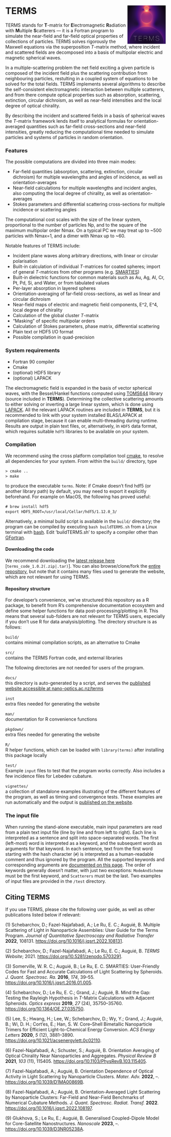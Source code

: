 
<!-- README.md is generated from README.Rmd. Please edit that file -->

# TERMS <img src="man/figures/logo.png" width="120" align="right" />

TERMS stands for **T**-matrix for **E**lectromagnetic **R**adiation with
**M**ultiple **S**catterers — it is a Fortran program to simulate the
near-field and far-field optical properties of collections of particles.
TERMS solves rigorously the Maxwell equations via the superposition
*T*-matrix method, where incident and scattered fields are decomposed
into a basis of multipolar electric and magnetic spherical waves.

In a multiple-scattering problem the net field exciting a given particle
is composed of the incident field plus the scattering contribution from
neighbouring particles, restulting in a coupled system of equations to
be solved for the total fields. TERMS implements several algorithms to
describe the self-consistent electromagnetic interaction between
multiple scatterers, and from there compute optical properties such as
absorption, scattering, extinction, circular dichroism, as well as
near-field intensities and the local degree of optical chirality.

By describing the incident and scattered fields in a basis of spherical
waves the *T*-matrix framework lends itself to analytical formulas for
orientation-averaged quantities such as far-field cross-sections and
near-field intensities, greatly reducing the computational time needed
to simulate particles and systems of particles in random orientation.

### Features

The possible computations are divided into three main modes:

- Far-field quantities (absorption, scattering, extinction, circular
  dichroism) for multiple wavelengths and angles of incidence, as well
  as orientation-averages
- Near-field calculations for multiple wavelengths and incident angles,
  also computing the local degree of chirality, as well as
  orientation-averages
- Stokes parameters and differential scattering cross-sections for
  multiple incidence or scattering angles

The computational cost scales with the size of the linear system,
proportional to the number of particles Np, and to the square of the
maximum multipolar order Nmax. On a typical PC we may treat up to ~500
particles with Nmax=1, and a dimer with Nmax up to ~60.

Notable features of TERMS include:

- Incident plane waves along arbitrary directions, with linear or
  circular polarisation
- Built-in calculation of individual *T*-matrices for coated spheres;
  import of general *T*-matrices from other programs
  (e.g. [SMARTIES](https://www.victoria.ac.nz/scps/research/research-groups/raman-lab/numerical-tools/smarties))
- Built-in dielectric functions for common materials such as Au, Ag, Al,
  Cr, Pt, Pd, Si, and Water, or from tabulated values
- Per-layer absorption in layered spheres
- Orientation-averaging of far-field cross-sections, as well as linear
  and circular dichroism
- Near-field maps of electric and magnetic field components, E^2, E^4,
  local degree of chirality
- Calculation of the global cluster *T*-matrix
- “Masking” of specific multipolar orders
- Calculation of Stokes parameters, phase matrix, differential
  scattering
- Plain text or HDF5 I/O format
- Possible compilation in quad-precision

### System requirements

- Fortran 90 compiler
- Cmake
- (optional) HDF5 library
- (optional) LAPACK

The electromagnetic field is expanded in the basis of vector spherical
waves, with the Bessel/Hankel functions computed using
[TOMS644](http://www.netlib.org/toms-2014-06-10/644) library (source
included in **TERMS**). Determining the collective scattering amounts to
either solving or inverting a large linear system, which is done using
[LAPACK](http://www.netlib.org/lapack/). All the relevant LAPACK
routines are included in **TERMS**, but it is recommended to link with
your system installed BLAS/LAPACK at compilation stage, because it can
enable multi-threading during runtime.  
Results are output in plain text files, or, alternatively, in `HDF5`
data format, which requires suitable `hdf5` libraries to be available on
your system.

### Compilation

We recommend using the cross platform compilation tool
[cmake](https://cmake.org/), to resolve all dependencies for your
system. From within the `build/` directory, type

    > cmake ..
    > make

to produce the executable `terms`. Note: if Cmake doesn’t find hdf5 (or
another library path) by default, you may need to export it explicitly
beforehand. For example on MacOS, the following has proved useful:

    # brew install hdf5
    export HDF5_ROOT=/usr/local/Cellar/hdf5/1.12.0_3/

Alternatively, a minimal build script is available in the `build/`
directory; the program can be compiled by executing `bash buildTERMS.sh`
from a Linux terminal with [bash](https://www.gnu.org/software/bash/).
Edit ‘buildTERMS.sh’ to specify a compiler other than
[GFortran](https://gcc.gnu.org/wiki/GFortran).

#### Downloading the code

We recommend downloading the [latest release
here](https://github.com/nano-optics/terms/releases)
\[`terms_code_1.0.2(.zip|.tar)`\]. You can also browse/clone/fork the
[entire repository](https://github.com/nano-optics/terms), but note that
it contains many files used to generate the website, which are not
relevant for using TERMS.

#### Repository structure

For developer’s convenience, we’ve structured this repository as a R
package, to benefit from R’s comprehensive documentation ecosystem and
define some helper functions for data post-processing/plotting in R.
This means that several sub-folders are not relevant for TERMS users,
especially if you don’t use R for data analysis/plotting. The directory
structure is as follows:

`build/`  
contains minimal compilation scripts, as an alternative to Cmake

`src/`  
contains the TERMS Fortran code, and external libraries

The following directories are not needed for users of the program.

`docs/`  
this directory is auto-generated by a script, and serves the [published
website accessible at
nano-optics.ac.nz/terms](http://nano-optics.ac.nz/terms)

`inst`  
extra files needed for generating the website

`man/`  
documentation for R convenience functions

`pkgdown/`  
extra files needed for generating the website

`R/`  
R helper functions, which can be loaded with `library(terms)` after
installing this package locally

`test/`  
Example `input` files to test that the program works correctly. Also
includes a few incidence files for Lebedev cubature.

`vignettes/`  
a collection of standalone examples illustrating of the different
features of the program, as well as timing and convergence tests. These
examples are run automatically and the output is [published on the
website](http://nano-optics.ac.nz/terms/).

### The input file

When running the stand-alone executable, main input parameters are read
from a plain text input file (line by line and from left to right). Each
line is interpreted as a sentence and split into space-separated words.
The first (left-most) word is interpreted as a keyword, and the
subsequent words as arguments for that keyword. In each sentence, text
from the first word starting with the hash character (`#`) is
interpreted as a human-readable comment and thus ignored by the program.
All the supported keywords and corresponding arguments are [documented
on this page](http://nano-optics.ac.nz/terms/articles/Keywords.html).
The order of keywords generally doesn’t matter, with just two
exceptions: `ModeAndScheme` must be the first keyword, and `Scatterers`
must be the last. Two examples of input files are provided in the
`/test` directory.

## Citing TERMS

If you use TERMS, please cite the following user guide, as well as other
publications listed below if relevant:

<div style="display: none;">

<sup>1</sup>,<sup>2</sup>,<sup>3</sup>,<sup>4</sup>,<sup>5</sup>,<sup>6</sup>,<sup>7</sup>,<sup>8</sup>,<sup>9</sup>

</div>

<div id="refs" class="references csl-bib-body" entry-spacing="0">

<div id="ref-Schebarchov:2022wc" class="csl-entry">

<span class="csl-left-margin">(1)
</span><span class="csl-right-inline">Schebarchov, D.; Fazel-Najafabadi,
A.; Le Ru, E. C.; Auguié, B. Multiple Scattering of Light in
Nanoparticle Assemblies: User Guide for the Terms Program. *Journal of
Quantitative Spectroscopy and Radiative Transfer* **2022**, 108131.
<https://doi.org/10.1016/j.jqsrt.2022.108131>.</span>

</div>

<div id="ref-Schebarchov:2021ut" class="csl-entry">

<span class="csl-left-margin">(2)
</span><span class="csl-right-inline">Schebarchov, D.; Fazel-Najafabadi,
A.; Le Ru, E. C.; Auguié, B. *TERMS Website*; 2021.
<https://doi.org/10.5281/zenodo.5703291>.</span>

</div>

<div id="ref-Somerville:2016aa" class="csl-entry">

<span class="csl-left-margin">(3)
</span><span class="csl-right-inline">Somerville, W. R. C.; Auguié, B.;
Le Ru, E. C. SMARTIES: User-Friendly Codes for Fast and Accurate
Calculations of Light Scattering by Spheroids. *J. Quant. Spectrosc.
Ra.* **2016**, *174*, 39–55.
<https://doi.org/10.1016/j.jqsrt.2016.01.005>.</span>

</div>

<div id="ref-schebarchov2019mind" class="csl-entry">

<span class="csl-left-margin">(4)
</span><span class="csl-right-inline">Schebarchov, D.; Le Ru, E. C.;
Grand, J.; Auguié, B. Mind the Gap: Testing the Rayleigh Hypothesis in
$T$-Matrix Calculations with Adjacent Spheroids. *Optics express*
**2019**, *27* (24), 35750–35760.
<https://doi.org/10.1364/OE.27.035750>.</span>

</div>

<div id="ref-Lee:2020aa" class="csl-entry">

<span class="csl-left-margin">(5)
</span><span class="csl-right-inline">Lee, S.; Hwang, H.; Lee, W.;
Schebarchov, D.; Wy, Y.; Grand, J.; Auguié, B.; Wi, D. H.; Cort’es, E.;
Han, S. W. Core–Shell Bimetallic Nanoparticle Trimers for Efficient
Light-to-Chemical Energy Conversion. *ACS Energy Letters* **2020**, *5*
(12), 3881–3890. <https://doi.org/10.1021/acsenergylett.0c02110>.</span>

</div>

<div id="ref-Fazel-Najafabadi:2021uq" class="csl-entry">

<span class="csl-left-margin">(6)
</span><span class="csl-right-inline">Fazel-Najafabadi, A.; Schuster,
S.; Auguié, B. Orientation Averaging of Optical Chirality Near
Nanoparticles and Aggregates. *Physical Review B* **2021**, *103* (11),
115405. <https://doi.org/10.1103/PhysRevB.103.115405>.</span>

</div>

<div id="ref-Fazel-Najafabadi:2022ud" class="csl-entry">

<span class="csl-left-margin">(7)
</span><span class="csl-right-inline">Fazel-Najafabadi, A.; Auguié, B.
Orientation Dependence of Optical Activity in Light Scattering by
Nanoparticle Clusters. *Mater. Adv.* **2022**, –.
<https://doi.org/10.1039/D1MA00869B>.</span>

</div>

<div id="ref-Fazel-Najafabadi:2022vx" class="csl-entry">

<span class="csl-left-margin">(8)
</span><span class="csl-right-inline">Fazel-Najafabadi, A.; Auguié, B.
Orientation-Averaged Light Scattering by Nanoparticle Clusters:
Far-Field and Near-Field Benchmarks of Numerical Cubature Methods. *J.
Quant. Spectrosc. Radiat. Transf.* **2022**.
<https://doi.org/10.1016/j.jqsrt.2022.108197>.</span>

</div>

<div id="ref-Glukhova:2023aa" class="csl-entry">

<span class="csl-left-margin">(9)
</span><span class="csl-right-inline">Glukhova, S.; Le Ru, E.; Auguié,
B. Generalised Coupled-Dipole Model for Core-Satellite Nanostructures.
*Nanoscale* **2023**, –. <https://doi.org/10.1039/D3NR05238A>.</span>

</div>

</div>
